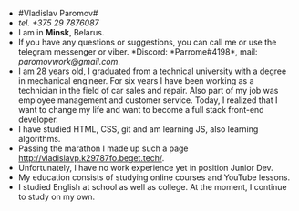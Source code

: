 - #Vladislav Paromov#
- _tel. +375 29 7876087_
- I am in **Minsk**, Belarus.
- If you have any questions or suggestions, you can call me or use the telegram messenger or viber.
  *Discord: *Parrome#4198\*, mail: _paromovwork@gmail.com_.
- I am 28 years old, I graduated from a technical university with a degree in mechanical engineer. For six years I have been working as a technician in the field of car sales and repair. Also part of my job was employee management and customer service. Today, I realized that I want to change my life and want to become a full stack front-end developer.
- I have studied HTML, CSS, git and am learning JS, also learning algorithms.
- Passing the marathon I made up such a page http://vladislavp.k29787fo.beget.tech/.
- Unfortunately, I have no work experience yet in position Junior Dev.
- My education consists of studying online courses and YouTube lessons.
- I studied English at school as well as college. At the moment, I continue to study on my own.
